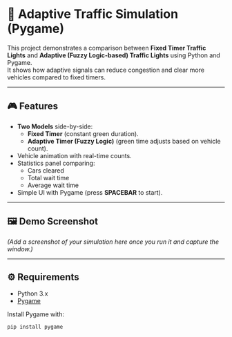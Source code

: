 # 🚦 Adaptive Traffic Simulation (Pygame)

This project demonstrates a comparison between **Fixed Timer Traffic Lights** and **Adaptive (Fuzzy Logic-based) Traffic Lights** using Python and Pygame.  
It shows how adaptive signals can reduce congestion and clear more vehicles compared to fixed timers.

---

## 🎮 Features
- **Two Models** side-by-side:
  - **Fixed Timer** (constant green duration).
  - **Adaptive Timer (Fuzzy Logic)** (green time adjusts based on vehicle count).
- Vehicle animation with real-time counts.
- Statistics panel comparing:
  - Cars cleared
  - Total wait time
  - Average wait time
- Simple UI with Pygame (press **SPACEBAR** to start).

---

## 🖼️ Demo Screenshot
*(Add a screenshot of your simulation here once you run it and capture the window.)*

---

## ⚙️ Requirements
- Python 3.x
- [Pygame](https://www.pygame.org/)  

Install Pygame with:
```bash
pip install pygame
